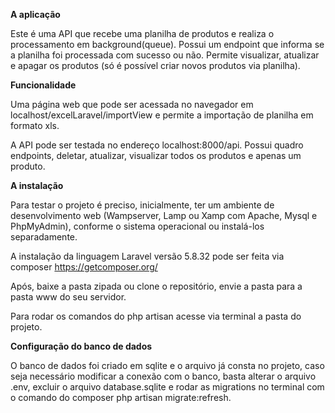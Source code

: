 <b>A aplicação</b>

Este é uma API que recebe uma planilha de produtos e realiza o processamento em background(queue).
Possui um endpoint que informa se a planilha foi processada com sucesso ou não.
Permite visualizar, atualizar e apagar os produtos (só é possível criar novos produtos via planilha).

<b>Funcionalidade</b>

Uma página web que pode ser acessada no navegador em localhost/excelLaravel/importView e permite a importação de planilha em formato xls.

A API pode ser testada no endereço localhost:8000/api. Possui quadro endpoints, deletar, atualizar, visualizar todos os produtos e apenas um produto.


<b>A instalação</b>

Para testar o projeto é preciso, inicialmente, ter um ambiente de desenvolvimento web (Wampserver, Lamp ou Xamp com Apache, Mysql e PhpMyAdmin), conforme o sistema operacional ou instalá-los separadamente.

A instalação da linguagem Laravel versão 5.8.32 pode ser feita via composer https://getcomposer.org/

Após, baixe a pasta zipada ou clone o repositório, envie a pasta para a pasta www do seu servidor.

Para rodar os comandos do php artisan acesse via terminal a pasta do projeto.


<b>Configuração do banco de dados</b>

O banco de dados foi criado em sqlite e o arquivo já consta no projeto, caso seja necessário modificar a conexão com o banco, basta alterar o arquivo .env, excluir o arquivo database.sqlite e rodar as migrations no terminal com o comando do composer php artisan migrate:refresh.


